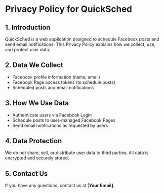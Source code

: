 # Privacy Policy for QuickSched

## 1. Introduction
QuickSched is a web application designed to schedule Facebook posts and send email notifications. This Privacy Policy explains how we collect, use, and protect user data.

## 2. Data We Collect
- Facebook profile information (name, email)
- Facebook Page access tokens (to schedule posts)
- Scheduled posts and email notifications

## 3. How We Use Data
- Authenticate users via Facebook Login
- Schedule posts to user-managed Facebook Pages
- Send email notifications as requested by users

## 4. Data Protection
We do not share, sell, or distribute user data to third parties. All data is encrypted and securely stored.

## 5. Contact Us
If you have any questions, contact us at **[Your Email]**.
